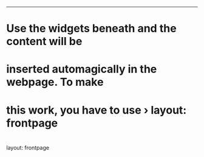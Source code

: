 ---
#
# Use the widgets beneath and the content will be
# inserted automagically in the webpage. To make
# this work, you have to use › layout: frontpage
#
layout: frontpage
